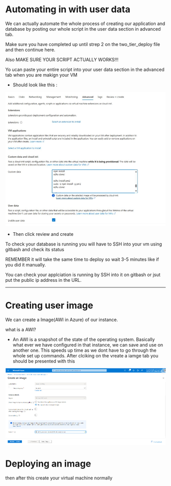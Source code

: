 # Automating in with user data

We can actually automate the whole process of creating our application and database by posting our whole script in the user data section in advanced tab. 

Make sure you have completed up until strep 2 on the two_tier_deploy file and then continue here.

Also MAKE SURE YOUR SCRIPT ACTUALLY WORKS!!!

Yo ucan paste your entire script into your user data section in the advanced tab when you are makign your VM

* Should look like this : 


![](/Two_Tier_deploy/images/888.jpg)


* Then click review and create

To check your database is running you will have to SSH into your vm using gitbash and check its status 

REMEMBER it will take the same time to deploy so wait 3-5 minutes like if you did it manually. 

You can check your applciation is running by SSH into it on gitbash or jsut put the public ip address in the URL.

*******************************************

# Creating user image 

We can create a Image(AWI in Azure) of our instance. 

what is a AWI? 
* An AWI is a snapshot of the state of the operating system. Basically what ever we have configured in that instance, we can save and use on another one. This speeds up time as we dont have to go through the whole set up commands. 
After clciking on the vreate a iamge tab you should be presented with this
  
![](/Two_Tier_deploy/images/1212.jpg)


# Deploying an image




then after this create your virtual machine normally 